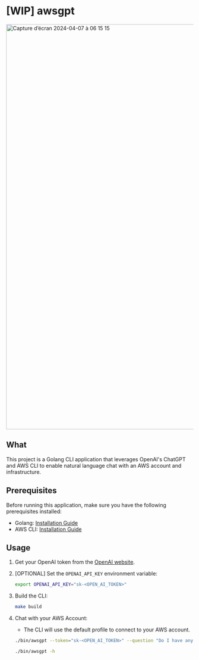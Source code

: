 # [WIP] awsgpt

<img width="1089" alt="Capture d’écran 2024-04-07 à 06 15 15" src="https://github.com/Z4ck404/awsgpt/assets/35115877/40322d5b-bb64-46fa-933d-9bed1e5d9866">


## What

This project is a Golang CLI application that leverages OpenAI's ChatGPT and AWS CLI to enable natural language chat with an AWS account and infrastructure.

## Prerequisites

Before running this application, make sure you have the following prerequisites installed:

- Golang: [Installation Guide](https://golang.org/doc/install)
- AWS CLI: [Installation Guide](https://docs.aws.amazon.com/cli/latest/userguide/cli-configure-files.html)

## Usage

1. Get your OpenAI token from the [OpenAI website](https://platform.openai.com/account/api-keys).
2. [OPTIONAL] Set the `OPENAI_API_KEY` environment variable:

    ```bash
    export OPENAI_API_KEY="sk-<OPEN_AI_TOKEN>"
    ```

3. Build the CLI:

    ```bash
    make build
    ```

4. Chat with your AWS Account:

    - The CLI will use the default profile to connect to your AWS account.

    ```bash
    ./bin/awsgpt --token="sk-<OPEN_AI_TOKEN>" --question "Do I have any buckets in my account?"
    ```

    ```bash
    ./bin/awsgpt -h
    ```
